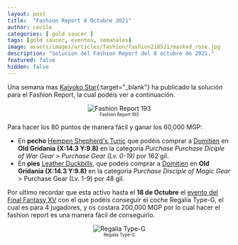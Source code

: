 ```yaml
---
layout: post
title:  "Fashion Report 8 Octubre 2021"
author: cecile
categories: [ gold saucer ]
tags: [gold saucer, eventos, semanales]
image: assets/images/articles/fashion/fashion210521/masked_rose.jpg
description: "Solucion del Fashion Report del 8 octubre de 2021."
featured: false
hidden: false
---
```


Una semana mas [Kaiyoko Star](https://twitter.com/kaiyokostar){:target="_blank"} ha publicado la solución para el Fashion Report, la cual podéis ver a continuación.

<p align="center"><img src="{{ site.baseurl }}/assets/images/articles/fashion/fashion211010/freport_193.jpg" alt="Fashion Report 193">
<br/>
<sub><sup>Fashion Report 193</sup></sub></p>

Para hacer los 80 puntos de manera fácil y ganar los 60,000 MGP:

- En **pecho** <a href="https://eu.finalfantasyxiv.com/lodestone/playguide/db/item/4f2a74452b6/" class="eorzeadb_link" target="_blank">Hempen Shepherd's Tunic</a> que podéis comprar a <a href="https://eu.finalfantasyxiv.com/lodestone/playguide/db/shop/5c0bdbdc542/?item=791b438d0fe&type=gil" class="eorzeadb_link" target="_blank">Domitien</a> en **Old Gridania (X:14.3 Y:9.8)** en la categoría *Purchase Purchase Diciple of War Gear > Purchase Gear (Lv. 0-19)* por 162 gil.
- En **pies** <a href="https://eu.finalfantasyxiv.com/lodestone/playguide/db/item/791b438d0fe/" class="eorzeadb_link" target="_blank">Leather Duckbills</a>, que podeis comprar a <a href="https://eu.finalfantasyxiv.com/lodestone/playguide/db/shop/5c0bdbdc542/?item=791b438d0fe&type=gil" class="eorzeadb_link" target="_blank">Domitien</a> en **Old Gridania (X:14.3 Y:9.8)** en la categoria *Purchase Disciple of Magic Gear* > Purchase Gear (Lv. 1-9) por 48 gil.

Por ultimo recordar que esta activo hasta el **18 de Octubre** el <a href="/evento-ffxv/">evento del Final Fantasy XV</a> con el que podéis conseguir el coche Regalia Type-G, el cual es para 4 jugadores, y os costara 200,000 MGP por lo cual hacer el fashion report es una manera fácil de conseguirlo.

<p align="center"><img src="{{ site.baseurl }}/assets/images/articles/fashion/fashion210521/ffxivregalia.jpg" alt="Regalia Type-G">
<br/>
<sub><sup>Regalia Type-G</sup></sub></p>